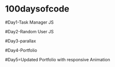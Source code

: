 # 100daysofcode

#Day1-Task Manager JS



#Day2-Random User JS



#Day3-parallax 



#Day4-Portfolio



#Day5=Updated Portfolio with responsive Animation
